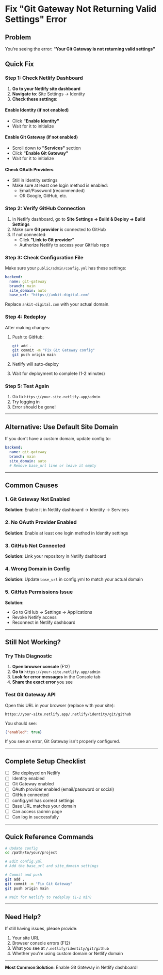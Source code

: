 # Fix "Git Gateway Not Returning Valid Settings" Error

## Problem
You're seeing the error: **"Your Git Gateway is not returning valid settings"**

## Quick Fix

### Step 1: Check Netlify Dashboard

1. **Go to your Netlify site dashboard**
2. **Navigate to**: Site Settings → Identity
3. **Check these settings**:

#### Enable Identity (if not enabled)
- Click **"Enable Identity"**
- Wait for it to initialize

#### Enable Git Gateway (if not enabled)
- Scroll down to **"Services"** section
- Click **"Enable Git Gateway"**
- Wait for it to initialize

#### Check OAuth Providers
- Still in Identity settings
- Make sure at least one login method is enabled:
  - Email/Password (recommended)
  - OR Google, GitHub, etc.

### Step 2: Verify GitHub Connection

1. In Netlify dashboard, go to **Site Settings → Build & Deploy → Build Settings**
2. Make sure **Git provider** is connected to GitHub
3. If not connected:
   - Click **"Link to Git provider"**
   - Authorize Netlify to access your GitHub repo

### Step 3: Check Configuration File

Make sure your `public/admin/config.yml` has these settings:

```yaml
backend:
  name: git-gateway
  branch: main
  site_domain: auto
  base_url: "https://ankit-digital.com"
```

Replace `ankit-digital.com` with your actual domain.

### Step 4: Redeploy

After making changes:

1. Push to GitHub:
   ```bash
   git add .
   git commit -m "Fix Git Gateway config"
   git push origin main
   ```

2. Netlify will auto-deploy

3. Wait for deployment to complete (1-2 minutes)

### Step 5: Test Again

1. Go to `https://your-site.netlify.app/admin`
2. Try logging in
3. Error should be gone!

---

## Alternative: Use Default Site Domain

If you don't have a custom domain, update config to:

```yaml
backend:
  name: git-gateway
  branch: main
  site_domain: auto
  # Remove base_url line or leave it empty
```

---

## Common Causes

### 1. **Git Gateway Not Enabled**
**Solution**: Enable it in Netlify dashboard → Identity → Services

### 2. **No OAuth Provider Enabled**
**Solution**: Enable at least one login method in Identity settings

### 3. **GitHub Not Connected**
**Solution**: Link your repository in Netlify dashboard

### 4. **Wrong Domain in Config**
**Solution**: Update `base_url` in config.yml to match your actual domain

### 5. **GitHub Permissions Issue**
**Solution**: 
- Go to GitHub → Settings → Applications
- Revoke Netlify access
- Reconnect in Netlify dashboard

---

## Still Not Working?

### Try This Diagnostic

1. **Open browser console** (F12)
2. **Go to** `https://your-site.netlify.app/admin`
3. **Look for error messages** in the Console tab
4. **Share the exact error** you see

### Test Git Gateway API

Open this URL in your browser (replace with your site):
```
https://your-site.netlify.app/.netlify/identity/git/github
```

You should see:
```json
{"enabled": true}
```

If you see an error, Git Gateway isn't properly configured.

---

## Complete Setup Checklist

- [ ] Site deployed on Netlify
- [ ] Identity enabled
- [ ] Git Gateway enabled
- [ ] OAuth provider enabled (email/password or social)
- [ ] GitHub connected
- [ ] config.yml has correct settings
- [ ] Base URL matches your domain
- [ ] Can access /admin page
- [ ] Can log in successfully

---

## Quick Reference Commands

```bash
# Update config
cd /path/to/your/project

# Edit config.yml
# Add the base_url and site_domain settings

# Commit and push
git add .
git commit -m "Fix Git Gateway"
git push origin main

# Wait for Netlify to redeploy (1-2 min)
```

---

## Need Help?

If still having issues, please provide:
1. Your site URL
2. Browser console errors (F12)
3. What you see at `/.netlify/identity/git/github`
4. Whether you're using custom domain or Netlify domain

---

**Most Common Solution**: Enable Git Gateway in Netlify dashboard!
